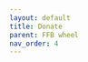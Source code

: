 ```yaml
---
layout: default
title: Donate
parent: FFB wheel
nav_order: 4
---
```


<script async
        src="https://js.stripe.com/v3/buy-button.js">
</script>

<div style="display: flex; flex-direction: row; align-items: center; justify-content: center;">
  <div>
    <stripe-buy-button
            buy-button-id="buy_btn_1Oh9GlAUMJA5adUcWabNoRx2"
            publishable-key="pk_live_51N3FsMAUMJA5adUcbQwaE8tIDLRbB2bW94T4SqdYEUYhwdWbFbXKoHiOzETl6WpBpZRtQtBqq701Ug5q8gA1CVn500WyNLoWsx"
    >
    </stripe-buy-button>
  </div>
</div>

